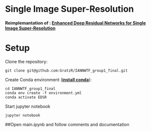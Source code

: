 #  Single Image Super-Resolution
#### Reimplemantation of : [**Enhanced Deep Residual Networks for Single Image Super-Resolution**](https://arxiv.org/pdf/1707.02921.pdf)

# Setup

Clone the repository:

```
git clone git@github.com:GratzR/IANNWTF_group1_final.git
```

Create Conda environment ([**install conda**](https://docs.anaconda.com/anaconda/install/)):

```
cd IANNWTF_group1_final
conda env create -f environment.yml
conda activate EDSR
```

Start jupyter notebook

```
jupyter notebook
```

##Open main.ipynb and follow comments and documentation